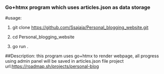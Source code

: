 ### Go+htmx program which uses articles.json as data storage

#usage:
1. git clone https://github.com/Ssajaia/Personal_blogging_website.git

2. cd Personal_blogging_website

3. go run .

##Description: 
this program uses go+htmx to render webpage, all progress using admin panel will be saved in articles.json file 
  project url:https://roadmap.sh/projects/personal-blog
